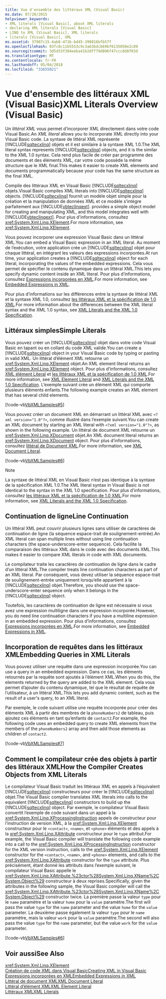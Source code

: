 ```yaml
---
title: Vue d'ensemble des littéraux XML (Visual Basic)
ms.date: 07/20/2015
helpviewer_keywords:
- XML literals [Visual Basic], about XML literals
- declaring XML literals [Visual Basic]
- LINQ to XML [Visual Basic], XML literals
- literals [Visual Basic], XML
ms.assetid: 37987c15-4ab8-471b-bd45-399816bfb57f
ms.openlocfilehash: 03fc8c11b5553c9c3a63bdcb69bf6135050e2c89
ms.sourcegitcommit: 3d5d33f384eeba41b2dff79d096f47ccc8d8f03d
ms.translationtype: MT
ms.contentlocale: fr-FR
ms.lasthandoff: 05/04/2018
ms.locfileid: "33655021"
---
```

# <a name="xml-literals-overview-visual-basic"></a><span data-ttu-id="2703c-102">Vue d'ensemble des littéraux XML (Visual Basic)</span><span class="sxs-lookup"><span data-stu-id="2703c-102">XML Literals Overview (Visual Basic)</span></span>
<span data-ttu-id="2703c-103">Un *littéral XML* vous permet d’incorporer XML directement dans votre code Visual Basic.</span><span class="sxs-lookup"><span data-stu-id="2703c-103">An *XML literal* allows you to incorporate XML directly into your Visual Basic code.</span></span> <span data-ttu-id="2703c-104">La syntaxe de littéral XML représente [!INCLUDE[sqltecxlinq](~/includes/sqltecxlinq-md.md)] objets et il est similaire à la syntaxe XML 1.0.</span><span class="sxs-lookup"><span data-stu-id="2703c-104">The XML literal syntax represents [!INCLUDE[sqltecxlinq](~/includes/sqltecxlinq-md.md)] objects, and it is the similar to the XML 1.0 syntax.</span></span> <span data-ttu-id="2703c-105">Cela rend plus facile de créer par programme des documents et des éléments XML, car votre code possède la même structure que le XML final.</span><span class="sxs-lookup"><span data-stu-id="2703c-105">This makes it easier to create XML elements and documents programmatically because your code has the same structure as the final XML.</span></span>  
  
 <span data-ttu-id="2703c-106">Compile des littéraux XML en Visual Basic [!INCLUDE[sqltecxlinq](~/includes/sqltecxlinq-md.md)] objets.</span><span class="sxs-lookup"><span data-stu-id="2703c-106">Visual Basic compiles XML literals into [!INCLUDE[sqltecxlinq](~/includes/sqltecxlinq-md.md)] objects.</span></span> [!INCLUDE[sqltecxlinq](~/includes/sqltecxlinq-md.md)]<span data-ttu-id="2703c-107"> fournit un modèle objet simple pour la création et la manipulation de données XML et ce modèle s’intègre parfaitement aux [!INCLUDE[vbteclinqext](~/includes/vbteclinqext-md.md)].</span><span class="sxs-lookup"><span data-stu-id="2703c-107"> provides a simple object model for creating and manipulating XML, and this model integrates well with [!INCLUDE[vbteclinqext](~/includes/vbteclinqext-md.md)].</span></span> <span data-ttu-id="2703c-108">Pour plus d'informations, consultez <xref:System.Xml.Linq.XElement>.</span><span class="sxs-lookup"><span data-stu-id="2703c-108">For more information, see <xref:System.Xml.Linq.XElement>.</span></span>  
  
 <span data-ttu-id="2703c-109">Vous pouvez incorporer une expression Visual Basic dans un littéral XML.</span><span class="sxs-lookup"><span data-stu-id="2703c-109">You can embed a Visual Basic expression in an XML literal.</span></span> <span data-ttu-id="2703c-110">Au moment de l’exécution, votre application crée un [!INCLUDE[sqltecxlinq](~/includes/sqltecxlinq-md.md)] objet pour chaque littéral, en intégrant les valeurs des expressions incorporées.</span><span class="sxs-lookup"><span data-stu-id="2703c-110">At run time, your application creates a [!INCLUDE[sqltecxlinq](~/includes/sqltecxlinq-md.md)] object for each literal, incorporating the values of the embedded expressions.</span></span> <span data-ttu-id="2703c-111">Cela vous permet de spécifier le contenu dynamique dans un littéral XML.</span><span class="sxs-lookup"><span data-stu-id="2703c-111">This lets you specify dynamic content inside an XML literal.</span></span> <span data-ttu-id="2703c-112">Pour plus d’informations, consultez [Expressions incorporées en XML](../../../../visual-basic/programming-guide/language-features/xml/embedded-expressions-in-xml.md).</span><span class="sxs-lookup"><span data-stu-id="2703c-112">For more information, see [Embedded Expressions in XML](../../../../visual-basic/programming-guide/language-features/xml/embedded-expressions-in-xml.md).</span></span>  
  
 <span data-ttu-id="2703c-113">Pour plus d’informations sur les différences entre la syntaxe de littéral XML et la syntaxe XML 1.0, consultez [les littéraux XML et la spécification de 1.0 XML](../../../../visual-basic/programming-guide/language-features/xml/xml-literals-and-the-xml-1-0-specification.md).</span><span class="sxs-lookup"><span data-stu-id="2703c-113">For more information about the differences between the XML literal syntax and the XML 1.0 syntax, see [XML Literals and the XML 1.0 Specification](../../../../visual-basic/programming-guide/language-features/xml/xml-literals-and-the-xml-1-0-specification.md).</span></span>  
  
## <a name="simple-literals"></a><span data-ttu-id="2703c-114">Littéraux simples</span><span class="sxs-lookup"><span data-stu-id="2703c-114">Simple Literals</span></span>  
 <span data-ttu-id="2703c-115">Vous pouvez créer un [!INCLUDE[sqltecxlinq](~/includes/sqltecxlinq-md.md)] objet dans votre code Visual Basic en tapant ou en collant du code XML valide.</span><span class="sxs-lookup"><span data-stu-id="2703c-115">You can create a [!INCLUDE[sqltecxlinq](~/includes/sqltecxlinq-md.md)] object in your Visual Basic code by typing or pasting in valid XML.</span></span> <span data-ttu-id="2703c-116">Un littéral d’élément XML retourne un <xref:System.Xml.Linq.XElement> objet.</span><span class="sxs-lookup"><span data-stu-id="2703c-116">An XML element literal returns an <xref:System.Xml.Linq.XElement> object.</span></span> <span data-ttu-id="2703c-117">Pour plus d’informations, consultez [XML élément Literal](../../../../visual-basic/language-reference/xml-literals/xml-element-literal.md) et [les littéraux XML et la spécification de 1.0 XML](../../../../visual-basic/programming-guide/language-features/xml/xml-literals-and-the-xml-1-0-specification.md).</span><span class="sxs-lookup"><span data-stu-id="2703c-117">For more information, see [XML Element Literal](../../../../visual-basic/language-reference/xml-literals/xml-element-literal.md) and [XML Literals and the XML 1.0 Specification](../../../../visual-basic/programming-guide/language-features/xml/xml-literals-and-the-xml-1-0-specification.md).</span></span> <span data-ttu-id="2703c-118">L’exemple suivant crée un élément XML qui comporte plusieurs éléments enfants.</span><span class="sxs-lookup"><span data-stu-id="2703c-118">The following example creates an XML element that has several child elements.</span></span>  
  
 [!code-vb[VbXMLSamples#5](../../../../visual-basic/language-reference/operators/codesnippet/VisualBasic/xml-literals-overview_1.vb)]  
  
 <span data-ttu-id="2703c-119">Vous pouvez créer un document XML en démarrant un littéral XML avec `<?xml version="1.0"?>`, comme illustré dans l’exemple suivant.</span><span class="sxs-lookup"><span data-stu-id="2703c-119">You can create an XML document by starting an XML literal with `<?xml version="1.0"?>`, as shown in the following example.</span></span> <span data-ttu-id="2703c-120">Un littéral de document XML retourne un <xref:System.Xml.Linq.XDocument> objet.</span><span class="sxs-lookup"><span data-stu-id="2703c-120">An XML document literal returns an <xref:System.Xml.Linq.XDocument> object.</span></span> <span data-ttu-id="2703c-121">Pour plus d’informations, consultez [littéral de Document XML](../../../../visual-basic/language-reference/xml-literals/xml-document-literal.md).</span><span class="sxs-lookup"><span data-stu-id="2703c-121">For more information, see [XML Document Literal](../../../../visual-basic/language-reference/xml-literals/xml-document-literal.md).</span></span>  
  
 [!code-vb[VbXMLSamples#6](../../../../visual-basic/language-reference/operators/codesnippet/VisualBasic/xml-literals-overview_2.vb)]  
  
> [!NOTE]
>  <span data-ttu-id="2703c-122">La syntaxe de littéral XML en Visual Basic n’est pas identique à la syntaxe de la spécification XML 1.0.</span><span class="sxs-lookup"><span data-stu-id="2703c-122">The XML literal syntax in Visual Basic is not identical to the syntax in the XML 1.0 specification.</span></span> <span data-ttu-id="2703c-123">Pour plus d’informations, consultez [les littéraux XML et la spécification de 1.0 XML](../../../../visual-basic/programming-guide/language-features/xml/xml-literals-and-the-xml-1-0-specification.md).</span><span class="sxs-lookup"><span data-stu-id="2703c-123">For more information, see [XML Literals and the XML 1.0 Specification](../../../../visual-basic/programming-guide/language-features/xml/xml-literals-and-the-xml-1-0-specification.md).</span></span>  
  
## <a name="line-continuation"></a><span data-ttu-id="2703c-124">Continuation de ligne</span><span class="sxs-lookup"><span data-stu-id="2703c-124">Line Continuation</span></span>  
 <span data-ttu-id="2703c-125">Un littéral XML peut couvrir plusieurs lignes sans utiliser de caractères de continuation de ligne (la séquence espace-trait de soulignement-entrée).</span><span class="sxs-lookup"><span data-stu-id="2703c-125">An XML literal can span multiple lines without using line continuation characters (the space-underscore-enter sequence).</span></span> <span data-ttu-id="2703c-126">Cela facilite la comparaison des littéraux XML dans le code avec des documents XML.</span><span class="sxs-lookup"><span data-stu-id="2703c-126">This makes it easier to compare XML literals in code with XML documents.</span></span>  
  
 <span data-ttu-id="2703c-127">Le compilateur traite les caractères de continuation de ligne dans le cadre d’un littéral XML.</span><span class="sxs-lookup"><span data-stu-id="2703c-127">The compiler treats line continuation characters as part of an XML literal.</span></span> <span data-ttu-id="2703c-128">Par conséquent, vous devez utiliser la séquence espace-trait de soulignement-entrée uniquement lorsqu’elle appartient à la [!INCLUDE[sqltecxlinq](~/includes/sqltecxlinq-md.md)] objet.</span><span class="sxs-lookup"><span data-stu-id="2703c-128">Therefore, you should use the space-underscore-enter sequence only when it belongs in the [!INCLUDE[sqltecxlinq](~/includes/sqltecxlinq-md.md)] object.</span></span>  
  
 <span data-ttu-id="2703c-129">Toutefois, les caractères de continuation de ligne est nécessaire si vous avez une expression multiligne dans une expression incorporée.</span><span class="sxs-lookup"><span data-stu-id="2703c-129">However, you do need line continuation characters if you have a multiline expression in an embedded expression.</span></span> <span data-ttu-id="2703c-130">Pour plus d’informations, consultez [Expressions incorporées en XML](../../../../visual-basic/programming-guide/language-features/xml/embedded-expressions-in-xml.md).</span><span class="sxs-lookup"><span data-stu-id="2703c-130">For more information, see [Embedded Expressions in XML](../../../../visual-basic/programming-guide/language-features/xml/embedded-expressions-in-xml.md).</span></span>  
  
## <a name="embedding-queries-in-xml-literals"></a><span data-ttu-id="2703c-131">Incorporation de requêtes dans les littéraux XML</span><span class="sxs-lookup"><span data-stu-id="2703c-131">Embedding Queries in XML Literals</span></span>  
 <span data-ttu-id="2703c-132">Vous pouvez utiliser une requête dans une expression incorporée.</span><span class="sxs-lookup"><span data-stu-id="2703c-132">You can use a query in an embedded expression.</span></span> <span data-ttu-id="2703c-133">Dans ce cas, les éléments retournés par la requête sont ajoutés à l’élément XML.</span><span class="sxs-lookup"><span data-stu-id="2703c-133">When you do this, the elements returned by the query are added to the XML element.</span></span> <span data-ttu-id="2703c-134">Cela vous permet d’ajouter du contenu dynamique, tel que le résultat de requête de l’utilisateur, à un littéral XML.</span><span class="sxs-lookup"><span data-stu-id="2703c-134">This lets you add dynamic content, such as the result of a user's query, to an XML literal.</span></span>  
  
 <span data-ttu-id="2703c-135">Par exemple, le code suivant utilise une requête incorporée pour créer des éléments XML à partir des membres de la `phoneNumbers2` de tableau, puis ajoutez ces éléments en tant qu’enfants de `contact2`.</span><span class="sxs-lookup"><span data-stu-id="2703c-135">For example, the following code uses an embedded query to create XML elements from the members of the `phoneNumbers2` array and then add those elements as children of `contact2`.</span></span>  
  
 [!code-vb[VbXMLSamples#7](../../../../visual-basic/language-reference/operators/codesnippet/VisualBasic/xml-literals-overview_3.vb)]  
  
## <a name="how-the-compiler-creates-objects-from-xml-literals"></a><span data-ttu-id="2703c-136">Comment le compilateur crée des objets à partir des littéraux XML</span><span class="sxs-lookup"><span data-stu-id="2703c-136">How the Compiler Creates Objects from XML Literals</span></span>  
 <span data-ttu-id="2703c-137">Le compilateur Visual Basic traduit les littéraux XML en appels à l’équivalent [!INCLUDE[sqltecxlinq](~/includes/sqltecxlinq-md.md)] constructeurs pour créer le [!INCLUDE[sqltecxlinq](~/includes/sqltecxlinq-md.md)] objet.</span><span class="sxs-lookup"><span data-stu-id="2703c-137">The Visual Basic compiler translates XML literals into calls to the equivalent [!INCLUDE[sqltecxlinq](~/includes/sqltecxlinq-md.md)] constructors to build up the [!INCLUDE[sqltecxlinq](~/includes/sqltecxlinq-md.md)] object.</span></span> <span data-ttu-id="2703c-138">Par exemple, le compilateur Visual Basic convertit l’exemple de code suivant dans un appel à la <xref:System.Xml.Linq.XProcessingInstruction> appels de constructeur pour l’instruction de version XML, à la <xref:System.Xml.Linq.XElement> constructeur pour le `<contact>`, `<name>`, et `<phone>` éléments et des appels à la <xref:System.Xml.Linq.XAttribute> constructeur pour le `type` attribut.</span><span class="sxs-lookup"><span data-stu-id="2703c-138">For example, the Visual Basic compiler will translate the following code example into a call to the <xref:System.Xml.Linq.XProcessingInstruction> constructor for the XML version instruction, calls to the <xref:System.Xml.Linq.XElement> constructor for the `<contact>`, `<name>`, and `<phone>` elements, and calls to the <xref:System.Xml.Linq.XAttribute> constructor for the `type` attribute.</span></span> <span data-ttu-id="2703c-139">Plus précisément, étant donné les attributs dans l’exemple suivant, le compilateur Visual Basic appelle le <xref:System.Xml.Linq.XAttribute.%23ctor%28System.Xml.Linq.XName%2CSystem.Object%29> constructeur à deux reprises.</span><span class="sxs-lookup"><span data-stu-id="2703c-139">Specifically, given the attributes in the following sample, the Visual Basic compiler will call the <xref:System.Xml.Linq.XAttribute.%23ctor%28System.Xml.Linq.XName%2CSystem.Object%29> constructor twice.</span></span> <span data-ttu-id="2703c-140">La première passe la valeur `type` pour le `name` paramètre et la valeur `home` pour la `value` paramètre.</span><span class="sxs-lookup"><span data-stu-id="2703c-140">The first will pass the value `type` for the `name` parameter and the value `home` for the `value` parameter.</span></span> <span data-ttu-id="2703c-141">La deuxième passe également la valeur `type` pour le `name` paramètre, mais la valeur `work` pour la `value` paramètre.</span><span class="sxs-lookup"><span data-stu-id="2703c-141">The second will also pass the value `type` for the `name` parameter, but the value `work` for the `value` parameter.</span></span>  
  
 [!code-vb[VbXMLSamples#6](../../../../visual-basic/language-reference/operators/codesnippet/VisualBasic/xml-literals-overview_2.vb)]  
  
## <a name="see-also"></a><span data-ttu-id="2703c-142">Voir aussi</span><span class="sxs-lookup"><span data-stu-id="2703c-142">See Also</span></span>  
 <xref:System.Xml.Linq.XElement>  
 [<span data-ttu-id="2703c-143">Création de code XML dans Visual Basic</span><span class="sxs-lookup"><span data-stu-id="2703c-143">Creating XML in Visual Basic</span></span>](../../../../visual-basic/programming-guide/language-features/xml/creating-xml.md)  
 [<span data-ttu-id="2703c-144">Expressions incorporées en XML</span><span class="sxs-lookup"><span data-stu-id="2703c-144">Embedded Expressions in XML</span></span>](../../../../visual-basic/programming-guide/language-features/xml/embedded-expressions-in-xml.md)  
 [<span data-ttu-id="2703c-145">Littéral de document XML</span><span class="sxs-lookup"><span data-stu-id="2703c-145">XML Document Literal</span></span>](../../../../visual-basic/language-reference/xml-literals/xml-document-literal.md)  
 [<span data-ttu-id="2703c-146">Littéral d’élément XML</span><span class="sxs-lookup"><span data-stu-id="2703c-146">XML Element Literal</span></span>](../../../../visual-basic/language-reference/xml-literals/xml-element-literal.md)  
 [<span data-ttu-id="2703c-147">Littéraux XML</span><span class="sxs-lookup"><span data-stu-id="2703c-147">XML Literals</span></span>](../../../../visual-basic/language-reference/xml-literals/index.md)
